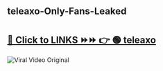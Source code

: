 
 ## teleaxo-Only-Fans-Leaked

# <h2><a href="https://clipsfans.com/teleaxo&ref=git">🔗 Click to LINKS ⏩⏩ 👉 🟢 teleaxo </a></h2>

<a href="https://clipsfans.com/teleaxo&ref=git" rel="nofollow" data-target="animated-image.originalLink"><img src="https://i.ibb.co.com/xMMVF88/686577567.gif" alt="Viral Video Original" style="max-width: 100%; display: inline-block;" data-target="animated-image.originalImage"></a>
